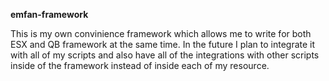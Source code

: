 **emfan-framework**

This is my own convinience framework which allows me to write for both ESX and QB framework at the same time. In the future I plan to integrate it with all of my scripts and also have all of the integrations with other scripts inside of the framework instead of inside each of my resource.